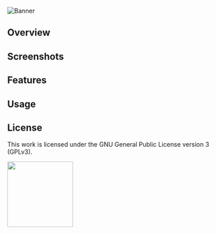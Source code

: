 ![Banner](https://s-christy.com/status-banner-service/untitled-game/banner-slim.svg)

## Overview

## Screenshots

## Features

## Usage

## License

This work is licensed under the GNU General Public License version 3 (GPLv3).

[<img src="https://s-christy.com/status-banner-service/GPLv3_Logo.svg" width="150" />](https://www.gnu.org/licenses/gpl-3.0.en.html)
